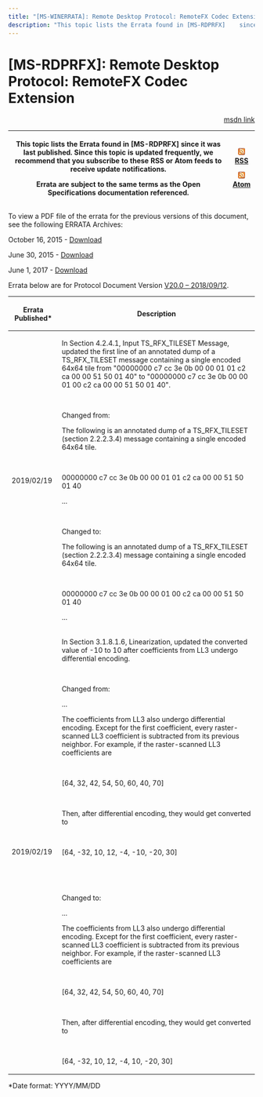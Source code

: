 ```yaml
---
title: "[MS-WINERRATA]: Remote Desktop Protocol: RemoteFX Codec Extension"
description: "This topic lists the Errata found in [MS-RDPRFX]    since it was last published. Since this topic is updated frequently, we    recommend that you"
---
```


# [MS-RDPRFX]: Remote Desktop Protocol: RemoteFX Codec Extension

<p align="right"><a href="https://msdn.microsoft.com/en-us/library/0e77bb05-9962-4ba2-9f22-991ce459447d">msdn link</a></p>
<p> </p>

<table>
 <thead>
  <tr>
   <th>
   <p>This topic lists the Errata found in [MS-RDPRFX]
   since it was last published. Since this topic is updated frequently, we
   recommend that you subscribe to these RSS or Atom feeds to receive update
   notifications.</p>
   <p>Errata are subject to the same terms as the
   Open Specifications documentation referenced.</p>
   </th>
   <th>
   <p><img id="Picture 49" src="MS-WINERRATA_files/image001.png"><span><a href="http://blogs.msdn.com/b/protocol_content_errata/rss.aspx">RSS</a></span>
   </p>
   <p><img id="Picture 50" src="MS-WINERRATA_files/image001.png"><span><a href="http://blogs.msdn.com/b/protocol_content_errata/atom.aspx">Atom</a></span>
   </p>
   <p> </p>
   </th>
  </tr>
 </thead>
</table>

<p>To view a PDF file of the errata for the previous versions
of this document, see the following ERRATA Archives:</p>

<p>October 16, 2015 - <span><a href="http://go.microsoft.com/fwlink/?LinkID=690377">Download</a></span></p>

<p>June 30, 2015 - <span><a href="http://go.microsoft.com/fwlink/?LinkId=617579">Download</a></span></p>

<p>June 1, 2017 - <span><a href="https://winprotocoldoc.blob.core.windows.net/productionwindowsarchives/MS-WINERRATA/%5bMS-WINERRATA%5d-170601.pdf">Download</a></span></p>

<p>Errata below are for Protocol Document Version <span><a href="https://docs.microsoft.com/en-us/openspecs/windows_protocols/ms-rdprfx/62495a4a-a495-46ea-b459-5cde04c44549">V20.0
– 2018/09/12</a></span>.</p>

<table><thead>
  <tr>
   <th>
   <p>Errata Published*</p>
   </th>
   <th>
   <p>Description</p>
   </th>
  </tr>
 </thead><tbody><tr>
  <td>
  <p>2019/02/19</p>
  </td>
  <td>
  <p>In Section 4.2.4.1, Input TS_RFX_TILESET Message,
  updated the first line of an annotated dump of a TS_RFX_TILESET message
  containing a single encoded 64x64 tile from &quot;00000000 c7 cc 3e 0b 00 00
  01 01 c2 ca 00 00 51 50 01 40&quot; to &quot;00000000 c7 cc 3e 0b 00 00 01 00
  c2 ca 00 00 51 50 01 40&quot;.&#8203;</p>
  <p>&#8203;</p>
  <p>Changed from:&#8203;</p>
  <p>The following is an annotated dump of a TS_RFX_TILESET
  (section 2.2.2.3.4) message containing a single encoded 64x64 tile.&#8203;</p>
  <p>&#8203;</p>
  <p>00000000 c7 cc 3e 0b 00 00 01 01 c2 ca 00 00 51 50 01
  40 &#8203;</p>
  <p>...&#8203;</p>
  <p>&#8203;</p>
  <p>Changed to:&#8203;</p>
  <p>The following is an annotated dump of a TS_RFX_TILESET
  (section 2.2.2.3.4) message containing a single encoded 64x64 tile.&#8203;</p>
  <p>&#8203;</p>
  <p>00000000 c7 cc 3e 0b 00 00 01 00 c2 ca 00 00 51 50 01
  40 &#8203;</p>
  <p>...</p>
  </td>
 </tr><tr>
  <td>
  <p>2019/02/19</p>
  </td>
  <td>
  <p>In Section 3.1.8.1.6, Linearization, updated the
  converted value of -10 to 10 after coefficients from LL3 undergo differential
  encoding.&#8203;</p>
  <p>&#8203;</p>
  <p>Changed from:&#8203;</p>
  <p>...&#8203;</p>
  <p>The coefficients from LL3 also undergo differential
  encoding. Except for the first coefficient, every raster-scanned LL3
  coefficient is subtracted from its previous neighbor. For example, if the
  raster-scanned LL3 coefficients are&#8203;</p>
  <p>&#8203;</p>
  <p>[64, 32, 42, 54, 50, 60, 40, 70]&#8203;</p>
  <p>&#8203;</p>
  <p>Then, after differential encoding, they would get
  converted to&#8203;</p>
  <p>&#8203;</p>
  <p>[64, -32, 10, 12, -4, -10, -20, 30]&#8203;</p>
  <p>&#8203;</p>
  <p>&#8203;</p>
  <p>Changed to:&#8203;</p>
  <p>...&#8203;</p>
  <p>The coefficients from LL3 also undergo differential
  encoding. Except for the first coefficient, every raster-scanned LL3
  coefficient is subtracted from its previous neighbor. For example, if the
  raster-scanned LL3 coefficients are&#8203;</p>
  <p>&#8203;</p>
  <p>[64, 32, 42, 54, 50, 60, 40, 70]&#8203;</p>
  <p>&#8203;</p>
  <p>Then, after differential encoding, they would get
  converted to&#8203;</p>
  <p>&#8203;</p>
  <p>[64, -32, 10, 12, -4, 10, -20, 30]&#8203;</p>
  </td>
 </tr></tbody></table>

<p>*Date format: YYYY/MM/DD</p>


                